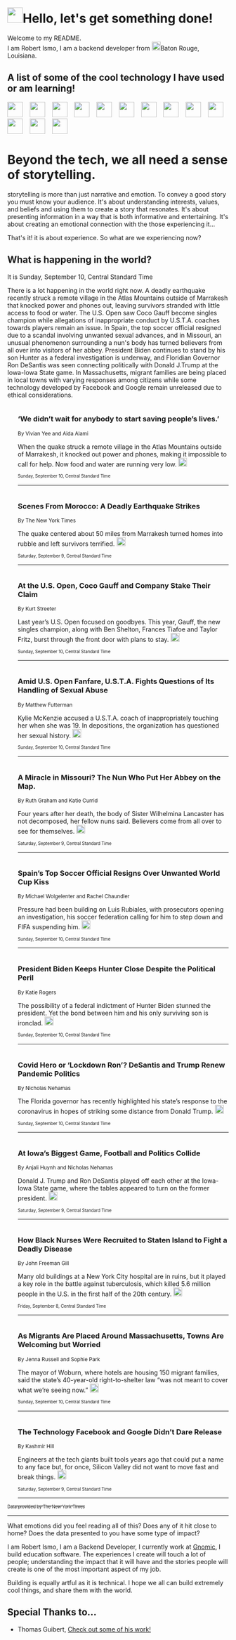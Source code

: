 <h1><img src="https://emojis.slackmojis.com/emojis/images/1643514375/3493/hot-coffee.gif?1643514375" width="35"/>Hello, let's get something done!</h1>

<p>Welcome to my README.<br/>
I am Robert Ismo, I am a backend developer from <img src="https://emojis.slackmojis.com/emojis/images/1638395689/50435/moulin_rouge.png?1638395689" width="20"/>Baton Rouge, Louisiana.</p>
<h2>A list of some of the cool technology I have used or am learning!</h2>
<p>
<img src="https://emojis.slackmojis.com/emojis/images/1643516091/21142/meow_bongotap.gif?1643516091" width="35" alt="">
<img src="https://img.shields.io/badge/Favorite%20Frontend%20Framework-SvelteKit-f83903" alt="">
<img src="https://img.shields.io/badge/Second%20Favorite-Vue-40b581" alt="">
<img src="https://img.shields.io/badge/Most%20Used%20Runtime-Nodejs-78b061" alt="">
<img src="https://emojis.slackmojis.com/emojis/images/1643517416/34482/fire.gif?1643517416" width="35" alt="">
<img src="https://img.shields.io/badge/Javascript%20But%20Better-Typescript-0078ca" alt="">
<img src="https://img.shields.io/badge/Favorite%20Language-Elixir-3e244d" alt="">
<img src="https://img.shields.io/badge/Containerize%20Everything-Docker-6ac9ef" alt="">
<img src="https://emojis.slackmojis.com/emojis/images/1643514596/5999/meow_party.gif?1643514596" width="35" alt="">
<img src="https://img.shields.io/badge/API%20Love%20Language-Graphql-de32a5" alt="">
<img src="https://img.shields.io/badge/Our%20Favorite%20Version%20Controller-Git-e94f33" alt="">
<img src="https://img.shields.io/badge/Favorite%20Database-Redis-d42d1d" alt="">
<img src="https://emojis.slackmojis.com/emojis/images/1643514559/5584/deployparrot.gif?1643514559" width="35" alt="">
<img src="https://img.shields.io/badge/Container%20Interstate-RabbitMQ-f66200" alt="">
<img src="https://img.shields.io/badge/Gotta%20Learn-Kubernetes-316adf" alt="">
<img src="https://img.shields.io/badge/Really%20Mature%20Now-WASM-654fef" alt="">
<img src="https://emojis.slackmojis.com/emojis/images/1666642497/61942/dance_vibe.gif?1666642497" width="35" alt="">
<img src="https://img.shields.io/badge/For%20My%20M1-ARM64-657d96" alt="">
<img src="https://img.shields.io/badge/Loving%20This%20So%20Much-TailwindCSS-17bcb5" alt="">
<img src="https://img.shields.io/badge/Cool%20Build%20Tool-Vite-f9cb24" alt="">
<img src="https://emojis.slackmojis.com/emojis/images/1669231376/62819/working-on-it.gif?1669231376" width="35" alt="">
<img src="https://img.shields.io/badge/Fun%20and%20Easy%20Database-MongoDB-5f8c49" alt="">
<img src="https://img.shields.io/badge/JS%20Life%20Support-NPM-c73737" alt="">
<img src="https://img.shields.io/badge/I%20Liked%20It-DynamoDB-0073b9" alt="">
<img src="https://emojis.slackmojis.com/emojis/images/1643514045/46/question.gif?1643514045" width="35" alt="">
<img src="https://img.shields.io/badge/cool-React-60d6f9" alt="">
<img src="https://img.shields.io/badge/Future%20Big%20Project-Lambda-f37e00" alt="">
<img src="https://img.shields.io/badge/NPM%20But%20Better-PNPM-f1aa07" alt="">
<img src="https://emojis.slackmojis.com/emojis/images/1643514943/9662/fbwow.gif?1643514943" width="35" alt="">
<img src="https://img.shields.io/badge/First%20Language-C-662079" alt="">
<img src="https://img.shields.io/badge/Where%20I%20Deploy%20Frontend-Vercel-000000" alt="">
<img src="https://img.shields.io/badge/Who%20Does%20not%20Want%20an%20App-Swift-f9492a" alt="">
<img src="https://emojis.slackmojis.com/emojis/images/1643514058/151/javascript.png?1643514058" width="35" alt="">
<img src="https://img.shields.io/badge/cool-Python-fbd542" alt="">
<img src="https://img.shields.io/badge/Favorite%20Something-Stripe-656cdc" alt="">
<img src="https://img.shields.io/badge/Of%20Course-HTML5-ed6327" alt="">
<img src="https://emojis.slackmojis.com/emojis/images/1660415405/60731/bomb.gif?1660415405" width="35" alt="">
<img src="https://img.shields.io/badge/hate-CSS-2964ec" alt="">
<img src="https://img.shields.io/badge/Learning-CircleCI-141215" alt="">
<img src="https://img.shields.io/badge/Learning-Rust-fbbb3b" alt="">
<img src="https://emojis.slackmojis.com/emojis/images/1660415397/60712/writing-hand.gif?1660415397" width="35" alt="">
<img src="https://img.shields.io/badge/Dev%20Browser%20of%20Choice-Firefox-cc4e26" alt="">
<img src="https://img.shields.io/badge/Recoverying%20From%20Windows-UNIX-1781e3" alt="">
<img src="https://img.shields.io/badge/LOVE-LogSeq-90c1c2" alt="">
<img src="https://emojis.slackmojis.com/emojis/images/1643514066/223/kirby.gif?1643514066" width="35" alt="">
<img src="https://img.shields.io/badge/Daily%20Driver-MacOS-e6e6e8" alt="">
<img src="https://img.shields.io/badge/Git%20Server-Github-000000" alt="">
<img src="https://img.shields.io/badge/enjoyable-EC2-f17428" alt="">
<img src="https://emojis.slackmojis.com/emojis/images/1643514239/2069/excited.gif?1643514239" width="35" alt="">
</p>
<h1>Beyond the tech, we all need a sense of storytelling.</h1>
<p>storytelling is more than just narrative and emotion. To convey a good story you must know your audience. It's about understanding interests, values, and beliefs and using them to create a story that resonates. It's about presenting information in a way that is both informative and entertaining. It's about creating an emotional connection with the those experiencing it...</p>
<p>That's it! it is about experience. So what are we experiencing now?</p>
<h2>What is happening in the world?</h2>
<p>It is Sunday, September 10, Central Standard Time</p>
<p>
There is a lot happening in the world right now. A deadly earthquake recently struck a remote village in the Atlas Mountains outside of Marrakesh that knocked power and phones out, leaving survivors stranded with little access to food or water. The U.S. Open saw Coco Gauff become singles champion while allegations of inappropriate conduct by U.S.T.A. coaches towards players remain an issue. In Spain, the top soccer official resigned due to a scandal involving unwanted sexual advances, and in Missouri, an unusual phenomenon surrounding a nun&#39;s body has turned believers from all over into visitors of her abbey. President Biden continues to stand by his son Hunter as a federal investigation is underway, and Floridian Governor Ron DeSantis was seen connecting politically with Donald J.Trump at the Iowa-Iowa State game. In Massachusetts, migrant families are being placed in local towns with varying responses among citizens while some technology developed by Facebook and Google remain unreleased due to ethical considerations.</p>
<ol>
<img src="https://img.shields.io/badge/-world-blue" alt="">
<h3>‘We didn’t wait for anybody to start saving people’s lives.’</h3>
<sub>By Vivian Yee and Aida Alami</sub>
<p>When the quake struck a remote village in the Atlas Mountains outside of Marrakesh, it knocked out power and phones, making it impossible to call for help. Now food and water are running very low.  <a href="https://nyti.ms/3EwbTHN"><img src="https://developer.nytimes.com/files/poweredby_nytimes_30b.png?v=1583354208352" height="20"></a></p>
<sub><sub>Sunday, September 10, Central Standard Time</sub></sub>
<hr/>
<img src="https://img.shields.io/badge/-world-blue" alt="">
<h3>Scenes From Morocco: A Deadly Earthquake Strikes</h3>
<sub>By The New York Times</sub>
<p>The quake centered about 50 miles from Marrakesh turned homes into rubble and left survivors terrified.  <a href="https://nyti.ms/3Ra5tpf"><img src="https://developer.nytimes.com/files/poweredby_nytimes_30b.png?v=1583354208352" height="20"></a></p>
<sub><sub>Saturday, September 9, Central Standard Time</sub></sub>
<hr/>
<img src="https://img.shields.io/badge/-sports-blue" alt="">
<h3>At the U.S. Open, Coco Gauff and Company Stake Their Claim</h3>
<sub>By Kurt Streeter</sub>
<p>Last year’s U.S. Open focused on goodbyes. This year, Gauff, the new singles champion, along with Ben Shelton, Frances Tiafoe and Taylor Fritz, burst through the front door with plans to stay.  <a href="https://nyti.ms/3PwLyPX"><img src="https://developer.nytimes.com/files/poweredby_nytimes_30b.png?v=1583354208352" height="20"></a></p>
<sub><sub>Sunday, September 10, Central Standard Time</sub></sub>
<hr/>
<img src="https://img.shields.io/badge/-sports-blue" alt="">
<h3>Amid U.S. Open Fanfare, U.S.T.A. Fights Questions of Its Handling of Sexual Abuse</h3>
<sub>By Matthew Futterman</sub>
<p>Kylie McKenzie accused a U.S.T.A. coach of inappropriately touching her when she was 19. In depositions, the organization has questioned her sexual history.  <a href="https://nyti.ms/3R9FQVA"><img src="https://developer.nytimes.com/files/poweredby_nytimes_30b.png?v=1583354208352" height="20"></a></p>
<sub><sub>Sunday, September 10, Central Standard Time</sub></sub>
<hr/>
<img src="https://img.shields.io/badge/-us-blue" alt="">
<h3>A Miracle in Missouri? The Nun Who Put Her Abbey on the Map.</h3>
<sub>By Ruth Graham and Katie Currid</sub>
<p>Four years after her death, the body of Sister Wilhelmina Lancaster has not decomposed, her fellow nuns said. Believers come from all over to see for themselves.  <a href="https://nyti.ms/3LbMJ52"><img src="https://developer.nytimes.com/files/poweredby_nytimes_30b.png?v=1583354208352" height="20"></a></p>
<sub><sub>Saturday, September 9, Central Standard Time</sub></sub>
<hr/>
<img src="https://img.shields.io/badge/-world-blue" alt="">
<h3>Spain’s Top Soccer Official Resigns Over Unwanted World Cup Kiss</h3>
<sub>By Michael Wolgelenter and Rachel Chaundler</sub>
<p>Pressure had been building on Luis Rubiales, with prosecutors opening an investigation, his soccer federation calling for him to step down and FIFA suspending him.  <a href="https://nyti.ms/468BtOT"><img src="https://developer.nytimes.com/files/poweredby_nytimes_30b.png?v=1583354208352" height="20"></a></p>
<sub><sub>Sunday, September 10, Central Standard Time</sub></sub>
<hr/>
<img src="https://img.shields.io/badge/-us-blue" alt="">
<h3>President Biden Keeps Hunter Close Despite the Political Peril</h3>
<sub>By Katie Rogers</sub>
<p>The possibility of a federal indictment of Hunter Biden stunned the president. Yet the bond between him and his only surviving son is ironclad.  <a href="https://nyti.ms/3sJuJsd"><img src="https://developer.nytimes.com/files/poweredby_nytimes_30b.png?v=1583354208352" height="20"></a></p>
<sub><sub>Sunday, September 10, Central Standard Time</sub></sub>
<hr/>
<img src="https://img.shields.io/badge/-us-blue" alt="">
<h3>Covid Hero or ‘Lockdown Ron’? DeSantis and Trump Renew Pandemic Politics</h3>
<sub>By Nicholas Nehamas</sub>
<p>The Florida governor has recently highlighted his state’s response to the coronavirus in hopes of striking some distance from Donald Trump.  <a href="https://nyti.ms/468qh4P"><img src="https://developer.nytimes.com/files/poweredby_nytimes_30b.png?v=1583354208352" height="20"></a></p>
<sub><sub>Sunday, September 10, Central Standard Time</sub></sub>
<hr/>
<img src="https://img.shields.io/badge/-us-blue" alt="">
<h3>At Iowa’s Biggest Game, Football and Politics Collide</h3>
<sub>By Anjali Huynh and Nicholas Nehamas</sub>
<p>Donald J. Trump and Ron DeSantis played off each other at the Iowa-Iowa State game, where the tables appeared to turn on the former president.  <a href="https://nyti.ms/3EzKMeI"><img src="https://developer.nytimes.com/files/poweredby_nytimes_30b.png?v=1583354208352" height="20"></a></p>
<sub><sub>Saturday, September 9, Central Standard Time</sub></sub>
<hr/>
<img src="https://img.shields.io/badge/-realestate-blue" alt="">
<h3>How Black Nurses Were Recruited to Staten Island to Fight a Deadly Disease</h3>
<sub>By John Freeman Gill</sub>
<p>Many old buildings at a New York City hospital are in ruins, but it played a key role in the battle against tuberculosis, which killed 5.6 million people in the U.S. in the first half of the 20th century.  <a href="https://nyti.ms/464qBkK"><img src="https://developer.nytimes.com/files/poweredby_nytimes_30b.png?v=1583354208352" height="20"></a></p>
<sub><sub>Friday, September 8, Central Standard Time</sub></sub>
<hr/>
<img src="https://img.shields.io/badge/-us-blue" alt="">
<h3>As Migrants Are Placed Around Massachusetts, Towns Are Welcoming but Worried</h3>
<sub>By Jenna Russell and Sophie Park</sub>
<p>The mayor of Woburn, where hotels are housing 150 migrant families, said the state’s 40-year-old right-to-shelter law “was not meant to cover what we’re seeing now.”  <a href="https://nyti.ms/3sKMFCO"><img src="https://developer.nytimes.com/files/poweredby_nytimes_30b.png?v=1583354208352" height="20"></a></p>
<sub><sub>Sunday, September 10, Central Standard Time</sub></sub>
<hr/>
<img src="https://img.shields.io/badge/-technology-blue" alt="">
<h3>The Technology Facebook and Google Didn’t Dare Release</h3>
<sub>By Kashmir Hill</sub>
<p>Engineers at the tech giants built tools years ago that could put a name to any face but, for once, Silicon Valley did not want to move fast and break things.  <a href="https://nyti.ms/3LcLcLZ"><img src="https://developer.nytimes.com/files/poweredby_nytimes_30b.png?v=1583354208352" height="20"></a></p>
<sub><sub>Saturday, September 9, Central Standard Time</sub></sub>
<hr/>
</ol>
<a href="https://developer.nytimes.com"><sub><sub>Data provided by The New York Times</sub></sub></a>
<hr/>
<p>What emotions did you feel reading all of this? Does any of it hit close to home? Does the data presented to you have some type of impact?</p>
<p>I am Robert Ismo, I am a Backend Developer, I currently work at <a href="https://gnomic.education/">Gnomic</a>, I build education software. The experiences I create will touch a lot of people; understanding the impact that it will have and the stories people will create is one of the most important aspect of my job.</p>
<p>Building is equally artful as it is technical. I hope we all can build extremely cool things, and share them with the world.</p>
<h2>Special Thanks to...</h2>
<ul>
<li>Thomas Guibert, <a href="https://github.com/thmsgbrt/thmsgbrt">Check out some of his work!</a></li>
</ul>